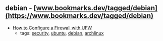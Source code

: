 debian - [www.bookmarks.dev/tagged/debian](https://www.bookmarks.dev/tagged/debian)
---
* [How to Configure a Firewall with UFW](https://www.linode.com/docs/security/firewalls/configure-firewall-with-ufw)
    * tags: [security](../tags/security.md), [ubuntu](../tags/ubuntu.md), [debian](../tags/debian.md), [archlinux](../tags/archlinux.md)
